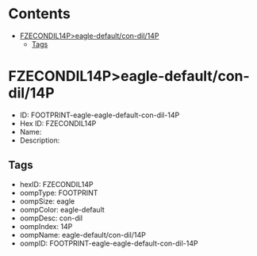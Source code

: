 



Contents
========

* [FZECONDIL14P>eagle-default/con-dil/14P](#fzecondil14peagle-defaultcon-dil14p)
	* [Tags](#tags)

# FZECONDIL14P>eagle-default/con-dil/14P

- ID: FOOTPRINT-eagle-eagle-default-con-dil-14P
- Hex ID: FZECONDIL14P
- Name: 
- Description: 

## Tags

- hexID: FZECONDIL14P
- oompType: FOOTPRINT
- oompSize: eagle
- oompColor: eagle-default
- oompDesc: con-dil
- oompIndex: 14P
- oompName: eagle-default/con-dil/14P
- oompID: FOOTPRINT-eagle-eagle-default-con-dil-14P
